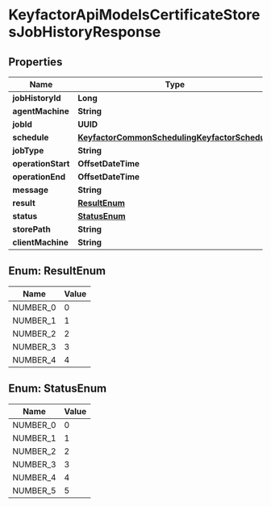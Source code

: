 

# KeyfactorApiModelsCertificateStoresJobHistoryResponse


## Properties

| Name | Type | Description | Notes |
|------------ | ------------- | ------------- | -------------|
|**jobHistoryId** | **Long** |  |  [optional] |
|**agentMachine** | **String** |  |  [optional] |
|**jobId** | **UUID** |  |  [optional] |
|**schedule** | [**KeyfactorCommonSchedulingKeyfactorSchedule**](KeyfactorCommonSchedulingKeyfactorSchedule.md) |  |  [optional] |
|**jobType** | **String** |  |  [optional] |
|**operationStart** | **OffsetDateTime** |  |  [optional] |
|**operationEnd** | **OffsetDateTime** |  |  [optional] |
|**message** | **String** |  |  [optional] |
|**result** | [**ResultEnum**](#ResultEnum) |  |  [optional] |
|**status** | [**StatusEnum**](#StatusEnum) |  |  [optional] |
|**storePath** | **String** |  |  [optional] |
|**clientMachine** | **String** |  |  [optional] |



## Enum: ResultEnum

| Name | Value |
|---- | -----|
| NUMBER_0 | 0 |
| NUMBER_1 | 1 |
| NUMBER_2 | 2 |
| NUMBER_3 | 3 |
| NUMBER_4 | 4 |



## Enum: StatusEnum

| Name | Value |
|---- | -----|
| NUMBER_0 | 0 |
| NUMBER_1 | 1 |
| NUMBER_2 | 2 |
| NUMBER_3 | 3 |
| NUMBER_4 | 4 |
| NUMBER_5 | 5 |



